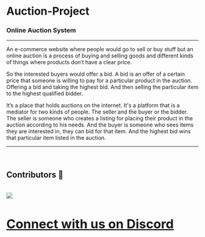 # Auction-Project
### Online Auction System
<hr>

An e-commerce website where people would go to sell or buy stuff but an online auction is a process of buying and selling goods and different kinds of things where products don’t have a clear price. 

So the interested buyers would offer a bid. A bid is an offer of a certain price that someone is willing to pay for a particular product in the auction. Offering a bid and taking the highest bid. And then selling the particular item to the highest qualified bidder.

It’s a place that holds auctions on the internet. It's a platform that is a mediator for two kinds of people. The seller and the buyer or the bidder. The seller is someone who creates a listing for placing their product in the auction according to his needs. And the buyer is someone who sees items they are interested in, they can bid for that item. And the highest bid wins that particular item listed in the auction.

<hr>


<br>

## Contributors 👥
<br>
<a href = "https://github.com/Hritvik-Mohan/Auction-Project/graphs/contributors">
  <img src = "https://contrib.rocks/image?repo=Hritvik-Mohan/Auction-Project">
</a>
<br>

# [<h3>Connect with us on Discord](https://discord.gg/5PNFxQF2nz) 
